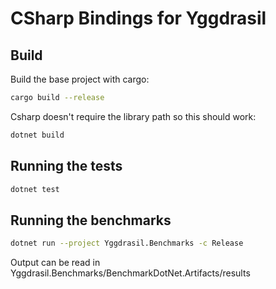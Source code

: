 # CSharp Bindings for Yggdrasil

## Build

Build the base project with cargo:

```bash
cargo build --release
```

Csharp doesn't require the library path so this should work:

```bash
dotnet build
```

## Running the tests

```bash
dotnet test
```

## Running the benchmarks

```bash
dotnet run --project Yggdrasil.Benchmarks -c Release
```

Output can be read in Yggdrasil.Benchmarks/BenchmarkDotNet.Artifacts/results
